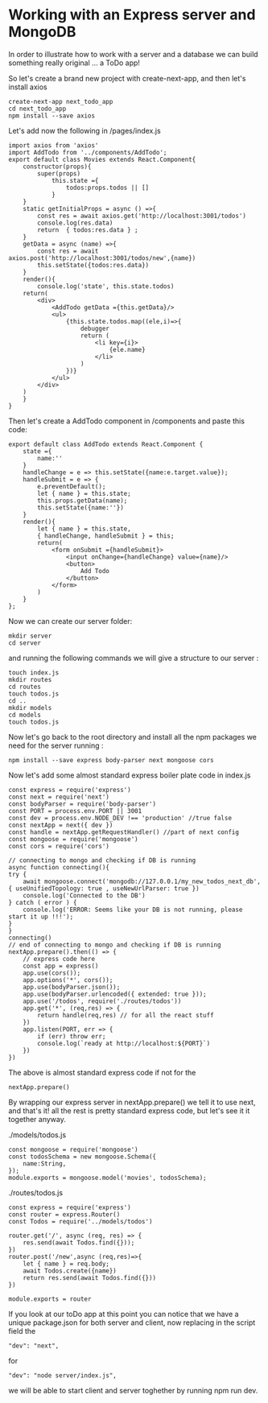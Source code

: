 # Working with an Express server and MongoDB

In order to illustrate how to work with a server and a database we can build something really original ... a ToDo app!

So let's create a brand new project with create-next-app, and then let's install axios 
```
create-next-app next_todo_app
cd next_todo_app
npm install --save axios
```
Let's add now the following in /pages/index.js

```
import axios from 'axios'
import AddTodo from '../components/AddTodo';
export default class Movies extends React.Component{
    constructor(props){
        super(props)
            this.state ={
                todos:props.todos || []
            }
    }
    static getInitialProps = async () =>{
        const res = await axios.get('http://localhost:3001/todos')
        console.log(res.data)
        return  { todos:res.data } ;
    }
    getData = async (name) =>{
        const res = await axios.post('http://localhost:3001/todos/new',{name})
        this.setState({todos:res.data})
    }
    render(){
        console.log('state', this.state.todos)
    return(
        <div>
            <AddTodo getData ={this.getData}/>
            <ul>
                {this.state.todos.map((ele,i)=>{
                    debugger
                    return (
                        <li key={i}>
                            {ele.name}
                        </li>
                    )
                })}
            </ul>
        </div>
    )        
    }
}
```
Then let's create a AddTodo component in /components and paste this code:
```
export default class AddTodo extends React.Component {
    state ={
        name:''
    }
    handleChange = e => this.setState({name:e.target.value});
    handleSubmit = e => {
        e.preventDefault();
        let { name } = this.state;
        this.props.getData(name);
        this.setState({name:''})
    }
    render(){
        let { name } = this.state, 
        { handleChange, handleSubmit } = this;
        return(
            <form onSubmit ={handleSubmit}>
                <input onChange={handleChange} value={name}/>
                <button>
                    Add Todo
                </button>
            </form>
        )        
    }
};
```

Now we can create our server folder:

```
mkdir server
cd server
```
and running the following commands we will give a structure to our server :
```
touch index.js
mkdir routes
cd routes 
touch todos.js
cd ..
mkdir models
cd models
touch todos.js
```
Now let's go back to the root directory and install all the npm packages we need for the server running : 

```
npm install --save express body-parser next mongoose cors
```

Now let's add some almost standard express boiler plate code in index.js

```
const express = require('express')
const next = require('next')
const bodyParser = require('body-parser')
const PORT = process.env.PORT || 3001
const dev = process.env.NODE_DEV !== 'production' //true false
const nextApp = next({ dev })
const handle = nextApp.getRequestHandler() //part of next config
const mongoose = require('mongoose')
const cors = require('cors')

// connecting to mongo and checking if DB is running
async function connecting(){
try {
    await mongoose.connect('mongodb://127.0.0.1/my_new_todos_next_db', { useUnifiedTopology: true , useNewUrlParser: true })
    console.log('Connected to the DB')
} catch ( error ) {
    console.log('ERROR: Seems like your DB is not running, please start it up !!!');
}
}
connecting()
// end of connecting to mongo and checking if DB is running
nextApp.prepare().then(() => {
    // express code here
    const app = express()
    app.use(cors());
    app.options('*', cors());
    app.use(bodyParser.json());
    app.use(bodyParser.urlencoded({ extended: true }));
    app.use('/todos', require('./routes/todos')) 
    app.get('*', (req,res) => {
        return handle(req,res) // for all the react stuff
    })
    app.listen(PORT, err => {
        if (err) throw err;
        console.log(`ready at http://localhost:${PORT}`)
    })
})
```
The above is almost standard express code if not for the 
```
nextApp.prepare()
```
By wrapping our express server in nextApp.prepare() we tell it to use next, and that's it! all the rest is pretty standard express code, but let's see it it together anyway.

./models/todos.js

```
const mongoose = require('mongoose')
const todosSchema = new mongoose.Schema({
    name:String,
});
module.exports = mongoose.model('movies', todosSchema);
```
./routes/todos.js

```
const express = require('express')
const router = express.Router()
const Todos = require('../models/todos')

router.get('/', async (req, res) => {
    res.send(await Todos.find({}));
})
router.post('/new',async (req,res)=>{
    let { name } = req.body;
    await Todos.create({name})
    return res.send(await Todos.find({}))
})

module.exports = router
```

If you look at our toDo app at this point you can notice that we have a unique package.json for
both server and client, now replacing in the script field the 
```
"dev": "next",
```
for
```
"dev": "node server/index.js",
```
we will be able to start client and server toghether by running npm run dev.